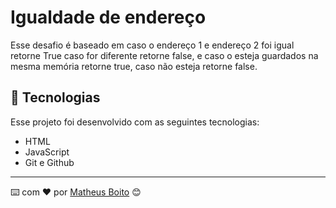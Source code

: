 # Igualdade de endereço

Esse desafio é baseado em caso o endereço 1 e endereço 2 foi igual retorne True caso for diferente retorne false, e caso o esteja guardados na mesma memória retorne true, caso não esteja retorne false.

## 🚀 Tecnologias

Esse projeto foi desenvolvido com as seguintes tecnologias:

- HTML
- JavaScript
- Git e Github


---
⌨️ com ❤️ por [Matheus Boito](https://github.com/MaBoito/) 😊
